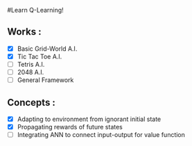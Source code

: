 #Learn Q-Learning!

## Works :

- [x] Basic Grid-World A.I.
- [x] Tic Tac Toe A.I.
- [ ] Tetris A.I.
- [ ] 2048 A.I.
- [ ] General Framework

## Concepts :

- [x] Adapting to environment from ignorant initial state
- [x] Propagating rewards of future states
- [ ] Integrating ANN to connect input-output for value function
